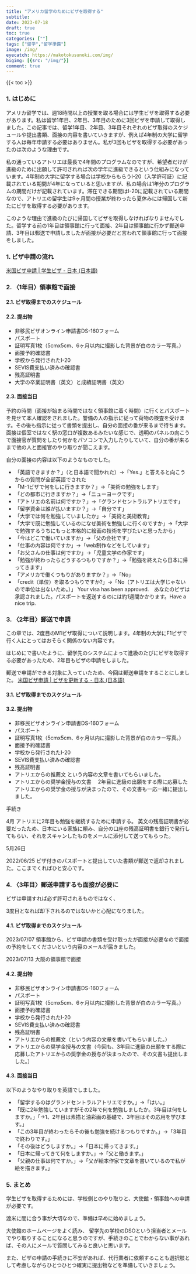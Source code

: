 ```yaml
---
title: "アメリカ留学のためにビザを取得する"
subtitle: 
date: 2023-07-18
draft: true
toc: true
categories: [""]
tags: ["留学","留学準備"]
image: /img/
eyecatch: https://makotokusunoki.com/img/
bigimg: [{src: "/img/"}]
comment: true
---
```


{{< toc >}}

### 1. はじめに
アメリカ留学では、週18時間以上の授業を取る場合には学生ビザを取得する必要があります。私は留学1年目、2年目、3年目のために3回ビザを申請して取得しました。この記事では、留学1年目、2年目、3年目それぞれのビザ取得のスケジュールや提出書類、面接の内容を書いていきますが、例えば4年制の大学に留学する人は毎年申請する必要はありません。私が3回もビザを取得する必要があったのは次のような理由です。  

私の通っているアトリエは最長で4年間のプログラムなのですが、希望者だけが進級のために出願して許可されれば次の学年に進級できるという仕組みになっています。4年制の大学に留学する場合は学校からもらうI-20（入学許可証）に記載されている期間が4年になっていると思いますが、私の場合は1年分のプログラムの期間だけが記載されています。滞在できる期間はI-20に記載されている期間なので、アトリエの留学生は9ヶ月間の授業が終わったら夏休みには帰国して新たにビザを取得する必要があります。  

このような理由で進級のたびに帰国してビザを取得しなければなりませんでした。留学する前の1年目は領事館に行って面接、2年目は領事館に行かず郵送申請、3年目は郵送で申請しましたが面接が必要だと言われて領事館に行って面接をしました。

### 1. ビザ申請の流れ


[米国ビザ申請 | 学生ビザ - 日本 (日本語)](https://www.ustraveldocs.com/jp_jp/jp-niv-typefandm.asp)


### 2. 〈1年目〉領事館で面接

#### 2.1. ビザ取得までのスケジュール

#### 2.2. 提出物

- 非移民ビザオンライン申請書DS-160フォーム
- パスポート
- 証明写真1枚（5cmx5cm、6ヶ月以内に撮影した背景が白のカラー写真。）
- 面接予約確認書
- 学校から発行されたI-20
- SEVIS費支払い済みの確認書
- 残高証明書
- 大学の卒業証明書（英文）と成績証明書（英文）

#### 2.3. 面接当日
予約の時間（面接が始まる時間ではなく領事館に着く時間）に行くとパスポートを見せて本人確認をされました。警備の人の指示に従って荷物の検査を受けます。その後も指示に従って書類を提出し、自分の面接の番が来るまで待ちます。面接は個室ではなく駅の窓口が複数あるみたいな感じで、透明のパネルの向こうで面接官が質問をしたり何かをパソコンで入力したりしていて、自分の番が来るまで他の人と面接官のやり取りが聞こえます。  

自分の面接の内容は以下のようなものでした。  

- 「英語できますか？」（と日本語で聞かれた）→「Yes.」と答えると向こうからの質問が全部英語でされた
- 「M-1ビザで何をしに行きますか？」→「美術の勉強をします」
- 「どの都市に行きますか？」→「ニューヨークです」
- 「アトリエの名前は何ですか？」→「グランドセントラルアトリエです」
- 「留学資金は誰が払いますか？」→「自分です」
- 「大学では何を勉強していましたか」→「美術と美術教育」
- 「大学で既に勉強しているのになぜ美術を勉強しに行くのですか」→「大学で勉強するうちにもっと本格的に絵画の技術を学びたいと思ったから」
- 「今はどこで働いていますか」→「父の会社です」
- 「仕事の内容は何ですか」→「web制作などをしています」
- 「お父さんの仕事は何ですか」→「児童文学の作家です」
- 「勉強が終わったらどうするつもりですか？」→「勉強を終えたら日本に帰ってきます」
- 「アメリカで働くつもりがありますか？」→「No」
- 「credit（単位）を取るつもりですか?」→「No（アトリエは大学じゃないので単位は出ないため。）」
Your visa has been approved.　あなたのビザは承認されました。パスポートを返送するのには約1週間かかります。Have a nice trip.



### 3. 〈2年目〉郵送で申請
この章では、2度目のM1ビザ取得について説明します。4年制の大学にF1ビザで行く人にとってはおそらく関係のない内容です。

はじめにで書いたように、留学先のシステムによって進級のたびにビザを取得する必要があったため、2年目もビザの申請をしました。

郵送で申請ができる対象に入っていたため、今回は郵送申請をすることにしました。
[米国ビザ申請 | ビザを更新する - 日本 (日本語)](https://www.ustraveldocs.com/jp_jp/jp-niv-visarenew.asp)

#### 3.1. ビザ取得までのスケジュール

#### 3.2. 提出物
- 非移民ビザオンライン申請書DS-160フォーム
- パスポート
- 証明写真1枚（5cmx5cm、6ヶ月以内に撮影した背景が白のカラー写真。）
- 面接予約確認書
- 学校から発行されたI-20
- SEVIS費支払い済みの確認書
- 残高証明書
- アトリエからの推薦文
    という内容の文章を書いてもらいました。
- アトリエからの奨学金授与の文書
　2年目に進級の出願をする際に応募したアトリエからの奨学金の授与が決まったので、その文書も一応一緒に提出しました。


手続き

4月
アトリエに2年目も勉強を継続するために申請する。
英文の残高証明書が必要だったため、日本にいる家族に頼み、自分の口座の残高証明書を銀行で発行してもらい、それをスキャンしたものをメールに添付して送ってもらった。


5月26日



    


2022/06/25
ビザ付きのパスポートと提出していた書類が郵送で返却されました。ここまでくればひと安心です。


### 4. 〈3年目〉郵送申請するも面接が必要に

ビザは申請すれば必ず許可されるものではなく、

3度目となれば却下されるのではないかと心配になりました。

#### 4.1. ビザ取得までのスケジュール
2023/07/07
領事館から、ビザ申請の書類を受け取ったが面接が必要なので面接の予約をしてくださいという内容のメールが届きました。  

2023/07/13
大阪の領事館で面接

#### 4.2. 提出物
- 非移民ビザオンライン申請書DS-160フォーム
- パスポート
- 証明写真1枚（5cmx5cm、6ヶ月以内に撮影した背景が白のカラー写真。）
- 面接予約確認書
- 学校から発行されたI-20
- SEVIS費支払い済みの確認書
- 残高証明書
- アトリエからの推薦文（という内容の文章を書いてもらいました。）
- アトリエからの奨学金授与の文書（今回も、3年目に進級の出願をする際に応募したアトリエからの奨学金の授与が決まったので、その文書も提出しました。）

#### 4.3. 面接当日    
以下のようなやり取りを英語でしました。

- 「留学するのはグランドセントラルアトリエですか。」→「はい。」
- 「既に2年勉強していますがその2年で何を勉強しましたか。3年目は何をしますか。」「→1、2年目は素描と油彩画の基礎で、3年目はその応用を学びます。」
- 「この3年目が終わったらその後も勉強を続けるつもりですか。」→「3年目で終わりです。」
- 「その後はどうしますか。」→「日本に帰ってきます。」
- 「日本に帰ってきて何をしますか。」→「父と働きます。」
- 「父親の仕事は何ですか。」→「父が絵本作家で文章を書いているので私が絵を描きます。」


### 5. まとめ

学生ビザを取得するためには、学校側とのやり取りと、大使館・領事館への申請が必要です。

渡米に間に合う事が大切なので、準備は早めに始めましょう。

大使館のホームページをよく読み、
留学先の学校のDSOという担当者とメールでやり取りすることになると思うのですが、手続きのことでわからない事があれば、その人にメールで質問してみると良いと思います。

また、ビザの申請の手続きに不安があれば、代行業者に依頼することも選択肢として考慮しながらひとつひとつ確実に提出物などを準備していきましょう。
